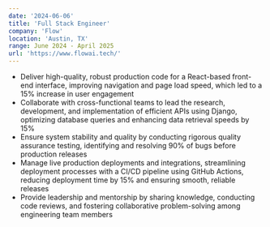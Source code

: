 ```yaml
---
date: '2024-06-06'
title: 'Full Stack Engineer'
company: 'Flow'
location: 'Austin, TX'
range: June 2024 - April 2025
url: 'https://www.flowai.tech/'
---
```


- Deliver high-quality, robust production code for a React-based front-end interface, improving navigation and page load speed, which led to a 15% increase in user engagement
- Collaborate with cross-functional teams to lead the research, development, and implementation of efficient APIs using Django, optimizing database queries and enhancing data retrieval speeds by 15%
- Ensure system stability and quality by conducting rigorous quality assurance testing, identifying and resolving 90% of bugs before production releases
- Manage live production deployments and integrations, streamlining deployment processes with a CI/CD pipeline using GitHub Actions, reducing deployment time by 15% and ensuring smooth, reliable releases
- Provide leadership and mentorship by sharing knowledge, conducting code reviews, and fostering collaborative problem-solving among engineering team members
